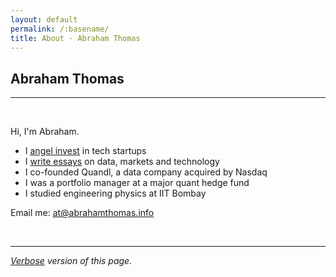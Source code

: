 ```yaml
---
layout: default
permalink: /:basename/
title: About · Abraham Thomas
---
```


## Abraham Thomas

----

<br/>

Hi, I'm Abraham.  

* I <u><a href="https://abrahamthomas.info/investing">angel invest</a></u> in tech startups  
* I <u><a href="https://pivotal.substack.com">write essays</a></u> on data, markets and technology  
* I co-founded Quandl, a data company acquired by Nasdaq  
* I was a portfolio manager at a major quant hedge fund  
* I studied engineering physics at IIT Bombay  

Email me: <u><a href="mailto:at@abrahamthomas.info">at@abrahamthomas.info</a></u>

<br/>

----

*[Verbose](/about-verbose) version of this page.*